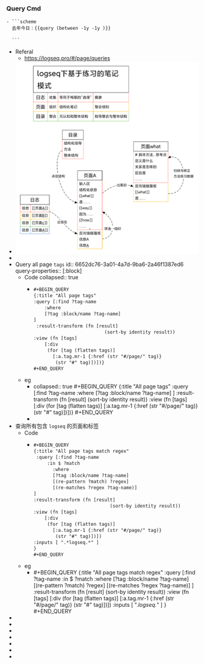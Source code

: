 ### Query Cmd
	- ```scheme
	  去年今日：{{query (between -1y -1y )}}
	  
	  ```
- Referal
	- https://logseq.pro/#/page/queries
- ![logseq下基于联系的笔记模式.png](../assets/logseq下基于联系的笔记模式_1712107068855_0.png)
-
- Query all page `tags`
  id:: 6652dc76-3a01-4a7d-9ba6-2a46f1387ed6
  query-properties:: [:block]
	- Code
	  collapsed:: true
		- ```apl
		  #+BEGIN_QUERY
		  {:title "All page tags"
		  :query [:find ?tag-name
		      :where
		      [?tag :block/name ?tag-name]
		  ]
		   :result-transform (fn [result]
		                            (sort-by identity result))
		  :view (fn [tags]
		      [:div
		       (for [tag (flatten tags)]
		         [:a.tag.mr-1 {:href (str "#/page/" tag)}
		          (str "#" tag)])])}
		  #+END_QUERY
		  ```
	- eg
		- collapsed:: true
		  #+BEGIN_QUERY
		  {:title "All page tags"
		  :query [:find ?tag-name
		      :where
		      [?tag :block/name ?tag-name]
		  ]
		   :result-transform (fn [result]
		                            (sort-by identity result))
		  :view (fn [tags]
		      [:div
		       (for [tag (flatten tags)]
		         [:a.tag.mr-1 {:href (str "#/page/" tag)}
		          (str "#" tag)])])}
		  #+END_QUERY
		-
- 查询所有包含 `logseq` 的页面和标签
	- Code
		- ```apl
		  #+BEGIN_QUERY
		  {:title "All page tags match regex"
		   :query [:find ?tag-name
		  	   :in $ ?match
		         :where
		         [?tag :block/name ?tag-name]
		         [(re-pattern ?match) ?regex]
		         [(re-matches ?regex ?tag-name)]
		  ]
		  :result-transform (fn [result]
		                              (sort-by identity result))
		  :view (fn [tags]
		      [:div
		       (for [tag (flatten tags)]
		         [:a.tag.mr-1 {:href (str "#/page/" tag)}
		          (str "#" tag)])])
		  :inputs [ ".*logseq.*" ]
		  }
		  #+END_QUERY
		  ```
	- eg
		- #+BEGIN_QUERY
		  {:title "All page tags match regex"
		   :query [:find ?tag-name
		  	   :in $ ?match
		         :where
		         [?tag :block/name ?tag-name]
		         [(re-pattern ?match) ?regex]
		         [(re-matches ?regex ?tag-name)]
		  ]
		  :result-transform (fn [result]
		                              (sort-by identity result))
		  :view (fn [tags]
		      [:div
		       (for [tag (flatten tags)]
		         [:a.tag.mr-1 {:href (str "#/page/" tag)}
		          (str "#" tag)])])
		  :inputs [ ".*logseq.*" ]
		  }
		  #+END_QUERY
-
-
-
-
-
-
-